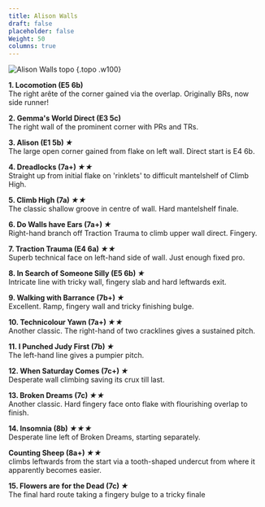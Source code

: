 ```yaml
---
title: Alison Walls
draft: false
placeholder: false
Weight: 50
columns: true
---
```



![Alison Walls topo](/img/north-wales/border-region/clwyd-limestone/alison-copy.jpg)
{.topo .w100}

**1. Locomotion (E5 6b)**  
The right arête of the corner gained via the overlap. Originally BRs, now side runner!

**2. Gemma's World Direct (E3 5c)**  
The right wall of the prominent corner with PRs and TRs.

**3. Alison (E1 5b) *★***  
The large open corner gained from flake on left wall. Direct start is E4 6b.

**4. Dreadlocks (7a+) *★★***  
Straight up from initial flake on 'rinklets' to difficult mantelshelf of Climb High.

**5. Climb High (7a) *★★***  
The classic shallow groove in centre of wall. Hard mantelshelf finale.

**6. Do Walls have Ears (7a+) *★***  
Right-hand branch off Traction Trauma to climb upper wall direct. Fingery.

**7. Traction Trauma (E4 6a) *★★***  
Superb technical face on left-hand side of wall. Just enough fixed pro.

**8. In Search of Someone Silly (E5 6b) *★***  
Intricate line with tricky wall, fingery slab and hard leftwards exit.

**9. Walking with Barrance (7b+) *★***  
Excellent. Ramp, fingery wall and tricky finishing bulge.

**10. Technicolour Yawn (7a+) *★★***  
Another classic. The right-hand of two cracklines gives a sustained pitch.

**11. I Punched Judy First (7b) *★***  
The left-hand line gives a pumpier pitch.

**12. When Saturday Comes (7c+) *★***  
Desperate wall climbing saving its crux till last.

**13. Broken Dreams (7c) *★★***  
Another classic. Hard fingery face onto flake with flourishing overlap to finish.

**14. Insomnia (8b) *★★★***  
Desperate line left of Broken Dreams, starting separately.

**Counting Sheep (8a+) *★★***  
climbs leftwards from the start via a tooth-shaped undercut from where it apparently becomes easier.

**15. Flowers are for the Dead (7c) *★***  
The final hard route taking a fingery bulge to a tricky finale




